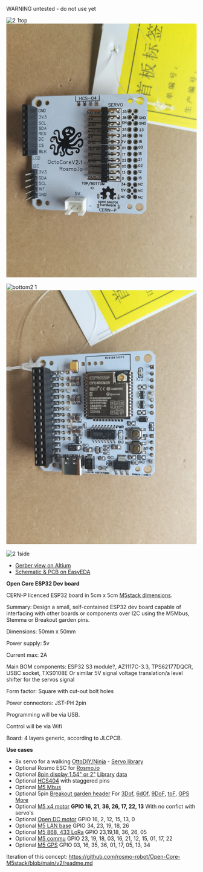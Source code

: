 WARNING untested - do not use yet

![2 1top](https://user-images.githubusercontent.com/400875/155421845-b0deaa11-25b9-4633-8f7b-1cac35d041e0.png)
![top](https://raw.githubusercontent.com/rosmo-robot/Open-Core-M5stack/main/v2.1/Octocore.jpg)

![bottom2 1](https://user-images.githubusercontent.com/400875/155421879-066880c6-0f89-4e74-8423-ee3c0ec1a567.png)
![bottom](https://raw.githubusercontent.com/rosmo-robot/Open-Core-M5stack/main/v2.1/octocore-top.jpg)


<img width="496" alt="2 1side" src="https://user-images.githubusercontent.com/400875/153314797-62cbf153-89ad-41ff-8106-a68829210b8c.png">


- [Gerber view on Altium](https://365.altium.com/files/649C7BFA-BEAC-4A11-B612-F499FA4A752B)
- [Schematic & PCB on EasyEDA](https://easyeda.com/editor#id=b0c915455cd342b9a03f863e1992dc43|42f8b3c53ee042b4857c136aa38183c5)

**Open Core ESP32 Dev board**

CERN-P licenced ESP32 board  in 5cm x 5cm [M5stack dimensions](https://shop.m5stack.com/collections/stack-series).

Summary: Design a small, self-contained ESP32 dev board capable of interfacing with other boards or components over I2C using the M5Mbus, Stemma or Breakout garden pins.

Dimensions: 50mm x 50mm

Power supply: 5v 

Current max: 2A

Main BOM components: ESP32 S3 module?, AZ1117C-3.3, TPS62177DQCR, USBC socket, TXS0108E Or similar 5V signal voltage translation/a level shifter for the servos signal

Form factor: Square with cut-out bolt holes

Power connectors: JST-PH 2pin

Programming will be via USB.

Control will be via Wifi

Board: 4 layers generic, according to JLCPCB.



**Use cases**

- 8x servo for a walking [OttoDIY/Ninja](https://www.ottodiy.com/) - [Servo library](https://github.com/madhephaestus/ESP32Servo)
- Optional Rosmo ESC for [Rosmo.io](https://rosmo.io)
- Optional [ 8pin display 1.54" or 2"](https://www.aliexpress.com/item/32859772356.html) [Library](https://github.com/Bodmer/TFT_eSPI) [data](http://www.lcdwiki.com/1.54inch_IPS_Module)
- Optional [HCS404](https://github.com/rosmo-robot/Rosmo_3D/issues/6) with staggered pins
- Optional [M5 Mbus](https://forum.m5stack.com/topic/360/m5stack-fire-pinout-leaflet)
- Optional 5pin [Breakout garden header](https://shop.pimoroni.com/collections/breakout-garden) For [3Dof](https://shop.pimoroni.com/products/msa301-3dof-motion-sensor-breakout), [6dOf](https://shop.pimoroni.com/products/lsm303d-6dof-motion-sensor-breakout), [9DoF](https://shop.pimoroni.com/products/icm20948),  [toF](https://shop.pimoroni.com/products/vl53l1x-breakout), [GPS](https://shop.pimoroni.com/products/pa1010d-gps-breakout) [More](https://shop.pimoroni.com/?q=breakout+garden)
- Optional [M5 x4 motor](https://docs.m5stack.com/en/module/lego_plus) **GPIO 16, 21, 36, 26, 17, 22, 13** With no confict with servo's
- Optional [Open DC motor](https://github.com/tomorrow56/M5Stack_Motor_Driver/blob/master/M5_Moter_v02_schematics.pdf) GPIO 16, 2, 12, 15, 13, 0
- Optional [M5 LAN base](https://m5stack.oss-cn-shenzhen.aliyuncs.com/resource/docs/schematic/Bases/lan_base.pdf) GPIO 34, 23, 19, 18, 26
- Optional [M5 868, 433 LoRa](https://docs.m5stack.com/en/module/lora868) GPIO 23,19,18, 36, 26, 05
- Optional [M5 commu](https://docs.m5stack.com/en/module/commu) GPIO 23, 19, 18, 03, 16, 21, 12, 15, 01, 17, 22
- Optional [M5 GPS](https://docs.m5stack.com/en/module/gps) GPIO 03, 16, 35, 36, 01, 17, 05, 13, 34

Iteration of this concept: https://github.com/rosmo-robot/Open-Core-M5stack/blob/main/v2/readme.md


